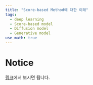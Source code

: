 ```yaml
---
title: "Score-based Method에 대한 이해"
tags:
  - deep learning
  - Score-based model
  - Diffusion model
  - Generative model
use_math: true
---
```


# Notice

[링크](https://www.notion.so/Score-based-model-b13ee02dd3944caaa733421c1e989312?pvs=21)에서 보시면 됩니다.
